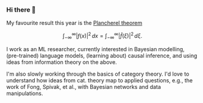 ### Hi there 👋

My favourite result this year is the [Plancherel theorem](https://en.wikipedia.org/wiki/Plancherel_theorem)

$$
\int_{-\infty}^\infty |f(x)|^2 \, dx = \int_{-\infty}^\infty |\widehat{f}(\xi)|^2  \, d\xi.
$$ 



I work as an ML researcher, currently interested in Bayesian modelling, (pre-trained) language models, (learning about) causal inference, and using ideas from information theory on the above. 

I'm also slowly working through the basics of category theory. I'd love to understand how ideas from cat. theory map to applied questions, e.g., the work of Fong, Spivak, et al., with Bayesian networks and data manipulations. 

<!--
**kgourgou/kgourgou** is a ✨ _special_ ✨ repository because its `README.md` (this file) appears on your GitHub profile.

Here are some ideas to get you started:

- 🔭 I’m currently working on ...
- 🌱 I’m currently learning ...
- 👯 I’m looking to collaborate on ...
- 🤔 I’m looking for help with ...
- 💬 Ask me about ...
- 📫 How to reach me: ...
- 😄 Pronouns: ...
- ⚡ Fun fact: ...
-->
